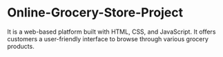 # Online-Grocery-Store-Project
It is a web-based platform built with HTML, CSS,  and JavaScript. It offers customers a user-friendly interface to browse through various grocery products.
